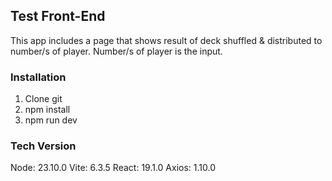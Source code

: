 ## Test Front-End

This app includes a page that shows result of deck shuffled & distributed to number/s of player. Number/s of player is the input.

### Installation

1. Clone git
2. npm install
3. npm run dev

### Tech Version

Node: 23.10.0
Vite: 6.3.5
React: 19.1.0
Axios: 1.10.0
